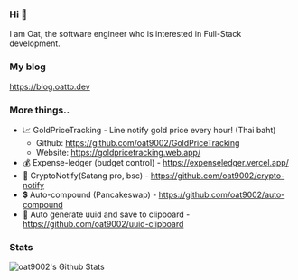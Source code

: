 ### Hi 👋

I am Oat, the software engineer who is interested in Full-Stack development.

### My blog 

https://blog.oatto.dev

### More things..

-   📈 GoldPriceTracking - Line notify gold price every hour! (Thai baht)
    -   Github: https://github.com/oat9002/GoldPriceTracking
    -   Website: https://goldpricetracking.web.app/
-   💰 Expense-ledger (budget control) - https://expenseledger.vercel.app/
-   👛 CryptoNotify(Satang pro, bsc) - https://github.com/oat9002/crypto-notify
-   💲 Auto-compound (Pancakeswap) - https://github.com/oat9002/auto-compound
-   📃 Auto generate uuid and save to clipboard - https://github.com/oat9002/uuid-clipboard

### Stats
![oat9002's Github Stats](https://github-readme-stats.vercel.app/api?username=oat9002&show_icons=true)

<!--
**oat9002/oat9002** is a ✨ _special_ ✨ repository because its `README.md` (this file) appears on your GitHub profile.

Here are some ideas to get you started:

- 🔭 I’m currently working on ...
- 🌱 I’m currently learning ...
- 👯 I’m looking to collaborate on ...
- 🤔 I’m looking for help with ...
- 💬 Ask me about ...
- 📫 How to reach me: ...
- 😄 Pronouns: ...
- ⚡ Fun fact: ...
-->
